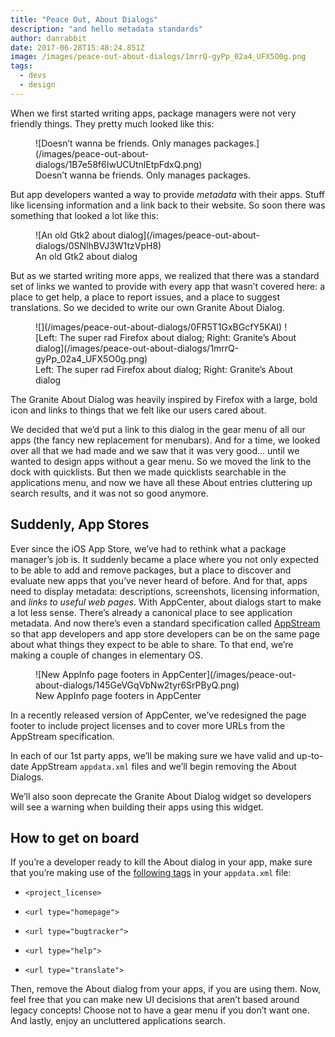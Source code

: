 ```yaml
---
title: "Peace Out, About Dialogs"
description: "and hello metadata standards"
author: danrabbit
date: 2017-06-28T15:48:24.851Z
image: /images/peace-out-about-dialogs/1mrrQ-gyPp_02a4_UFX5O0g.png
tags:
  - devs
  - design
---
```


When we first started writing apps, package managers were not very friendly things. They pretty much looked like this:

<figure markdown="1">
![Doesn’t wanna be friends. Only manages packages.](/images/peace-out-about-dialogs/1B7e58f6IwUCUtnlEtpFdxQ.png)
<figcaption markdown="1">
Doesn’t wanna be friends. Only manages packages.
</figcaption>
</figure>

But app developers wanted a way to provide *metadata* with their apps. Stuff like licensing information and a link back to their website. So soon there was something that looked a lot like this:

<figure markdown="1">
![An old Gtk2 about dialog](/images/peace-out-about-dialogs/0SNlhBVJ3W1tzVpH8)
<figcaption markdown="1">
An old Gtk2 about dialog
</figcaption>
</figure>

But as we started writing more apps, we realized that there was a standard set of links we wanted to provide with every app that wasn’t covered here: a place to get help, a place to report issues, and a place to suggest translations. So we decided to write our own Granite About Dialog.


<figure class="half" markdown="1">
![](/images/peace-out-about-dialogs/0FR5T1GxBGcfY5KAI)
![Left: The super rad Firefox about dialog; Right: Granite’s About dialog](/images/peace-out-about-dialogs/1mrrQ-gyPp_02a4_UFX5O0g.png)
<figcaption markdown="1">
Left: The super rad Firefox about dialog; Right: Granite’s About dialog
</figcaption>
</figure>

The Granite About Dialog was heavily inspired by Firefox with a large, bold icon and links to things that we felt like our users cared about.

We decided that we’d put a link to this dialog in the gear menu of all our apps (the fancy new replacement for menubars). And for a time, we looked over all that we had made and we saw that it was very good… until we wanted to design apps without a gear menu. So we moved the link to the dock with quicklists. But then we made quicklists searchable in the applications menu, and now we have all these About entries cluttering up search results, and it was not so good anymore.

## Suddenly, App Stores

Ever since the iOS App Store, we’ve had to rethink what a package manager’s job is. It suddenly became a place where you not only expected to be able to add and remove packages, but a place to discover and evaluate new apps that you’ve never heard of before. And for that, apps need to display metadata: descriptions, screenshots, licensing information, and *links to useful web pages*. With AppCenter, about dialogs start to make a lot less sense. There’s already a canonical place to see application metadata. And now there’s even a standard specification called [AppStream](https://www.freedesktop.org/software/appstream/docs/sect-Metadata-Application.html) so that app developers and app store developers can be on the same page about what things they expect to be able to share. To that end, we’re making a couple of changes in elementary OS.

<figure markdown="1">
![New AppInfo page footers in AppCenter](/images/peace-out-about-dialogs/145GeVGqVbNw2tyr6SrPByQ.png)
<figcaption markdown="1">
New AppInfo page footers in AppCenter
</figcaption>
</figure>

In a recently released version of AppCenter, we’ve redesigned the page footer to include project licenses and to cover more URLs from the AppStream specification.

In each of our 1st party apps, we’ll be making sure we have valid and up-to-date AppStream `appdata.xml` files and we’ll begin removing the About Dialogs.

We’ll also soon deprecate the Granite About Dialog widget so developers will see a warning when building their apps using this widget.

## How to get on board

If you’re a developer ready to kill the About dialog in your app, make sure that you’re making use of the [following tags](https://www.freedesktop.org/software/appstream/docs/chap-Metadata.html#sect-Metadata-GenericComponent) in your `appdata.xml` file:

  * `<project_license>`

  * `<url type="homepage">`

  * `<url type="bugtracker">`

  * `<url type="help">`

  * `<url type="translate">`

Then, remove the About dialog from your apps, if you are using them. Now, feel free that you can make new UI decisions that aren’t based around legacy concepts! Choose not to have a gear menu if you don’t want one. And lastly, enjoy an uncluttered applications search.
